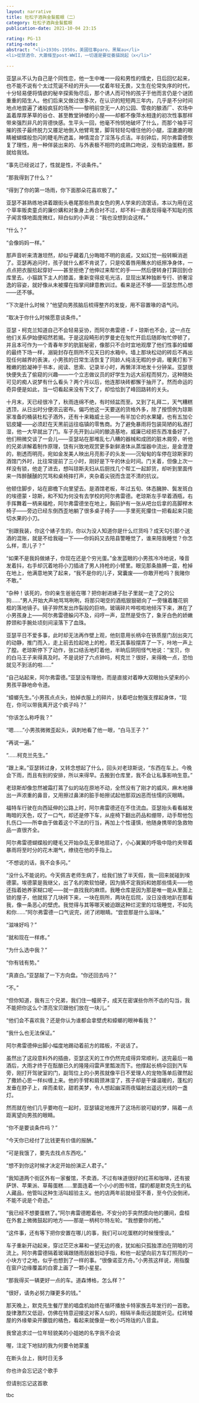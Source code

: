 ```yaml
---
layout: narrative
title: 杜松子酒與金髮藍眼（二）
category: 杜松子酒與金髮藍眼
publication-date: 2021-10-04 23:15

rating: PG-13
rating-note:
abstract: "<li>1930s-1950s，美國往事paro，黑幫au</li>
<li>從禁酒令、大蕭條至post-WWII，一切還是要從養貓說起（x</li>"

---
```


亚瑟从不认为自己是个同性恋，他一生中唯一一段和男性的情史，日后回忆起来，也不能不说有个太过荒诞不经的开头——仗着年轻无畏，又生在伦常失序的时代，十分轻易便将情欲的秘辛探索殆尽后，那个诱人而可怜的孩子于他而言仍是个谜团重重的陌生人。他们后来又做过很多次，在认识的短短两三年内，几乎是不分时间地点地尝遍了诸般疯狂的场所——黎明前空无一人的公园、雪夜的酿酒厂、农场中盖着厚厚茅草的谷仓、甚至教堂钟楼的小屋——却都不像萍水相逢的初次性事那样带来强烈非凡的背德快感。生平头一回，他毫不怜悯地破坏了什么，而那个袖手可摧的孩子最终脱力又餍足地倒入他臂弯里，脚背轻轻勾缠住他的小腿，湿漉漉的眼睛被蝴蝶般忽闪的睫毛所遮盖，神情混合了淫荡与贞洁。半刻钟后，阿尔弗雷德恢复了理性，用一种佯装出来的、与外表极不相符的成熟口吻说，没有奶油蛋糕，那就给我钱。

“事先已经说过了，性就是性，不谈条件。”

“那我得到了什么？”

“得到了你的第一场雨，你下面那朵花喜欢极了。”

亚瑟不甚熟练地讲着跟街头巷尾那些热衷女色的男人学来的流氓话，本以为用在这个草率贩卖童贞的廉价媾和对象身上再合衬不过，却不料一直表现得毫不知耻的孩子闻言倏地面庞微红，辩白似的小声说：“我也没想到会这样。”

“什么？”

“会像妈妈一样。”

那声音听来清澈坦然，却似乎藏着几分晦暗不明的哀戚，又如幻觉一般转瞬消逝了。亚瑟再追问时，孩子就什么都不肯说了，只是咬着唇用蘸水的纸擦净身体，一点点把衣服拾起穿好——甚至拒绝了他伸过来帮忙的手——然后便转身打算回到仓库里去。小猫跳下主人的膝盖，重新变得皮毛光洁，显现出某种独断专行、骄奢淫逸的容姿，就好像从未被攥在指掌间肆意教训过。看来是还不够——亚瑟忽然心想——还不够。

“下次是什么时候？”他望向男孩脑后梳得整齐的发旋，用不容置喙的语气问。

“取决于你什么时候愿意谈条件。”

亚瑟・柯克兰知道自己不会轻易妥协，而阿尔弗雷德・F・琼斯也不会，这一点在他们关系伊始便昭然若揭。于是这段畸形的罗曼史在匆忙开启后随即匆忙停顿了，并且本可作为一个青春年岁的肮脏秘密，像那只不合时宜地观摩了他们性事的蟑螂的最终下场一样，溺毙封存在厕所不见天日的水箱中。墙上那块松动的砖后不再出现任何越界的表演，小男孩的日常生活恢复了同龄人纯洁无暇的步调，暖黄灯影下稚嫩的脸凝神于书本，阅读、思索、记录半小时，再懒洋洋地发十分钟呆。亚瑟很快便失去了偷窥的兴趣——一个立志做议员的好学生为远大前程而努力，这种随处可见的痴人说梦有什么看头？两个月以后，他连那块砖都懈于抽开了。然而命运的奇异便是如此，当一切看起来没有下文了，却恰恰到了峰回路转的关头。

十月末，天已经很冷了，秋雨连绵不绝，有时倾盆而至。又到了礼拜二，天气糟糕透顶，从日出时分便浓云密布。偏巧他这一天要送的货格外多，除了按惯例为琼斯家准备的桶装杜松子酒外，还有十来箱威士忌——有半加仑的水果罐，也有五加仑铝皮罐——必须赶在天黑前运往临镇的零售商。为了避免暴雨将包装简陋的私酒打湿，他一大早就出了门。车子先开到山间的酿造基地，威廉已经把东西准备好了，他们稍微交谈了一会儿——亚瑟站在那堆乱七八糟的器械和成团的脏木屑旁，听他的兄弟讲解着制作原理，饶有兴致地观赏更多新鲜液体从蒸馏器中流出，是金澄澄的，剔透而明亮，宛如金发美人映出月亮影子的头发——沉甸甸的车停在琼斯家的酒馆门外时，比往常提前了三小时，刚好是下午的休业时间。门关着，但像上次一样没有锁，他走了进去，想叫琼斯夫妇从后厨找几个帮工一起卸货，却听到里面传来一阵醉醺醺的咒骂和桌椅摔打声，夹杂着尖锐而含混不清的抗议。

他顿住脚步，站在廊檐下向里望去。是酒馆老板，年过五旬、体态臃肿、鬓发斑白的埃德蒙・琼斯，和不知为何没有去学校的阿尔弗雷德。老琼斯左手举着酒瓶，右手挥舞着一柄来福枪，阿尔弗雷德坐在地上，胸前护有一张从吧台后拿的高脚榉木椅子——旁边已经东倒西歪地躺了很多桌子椅子——手里死死攥住一把看起来只能切水果的小刀。

“别跟我装，你这个婊子生的，你以为没人知道你是什么烂货吗？成天勾引那个送酒的混账，就是不给我碰一下——你妈妈又去陪县警睡觉了，谁来陪我睡觉？你怎么样，乖儿子？”

“如果不是我妈做婊子，你现在还是个穷光蛋。”金发蓝眼的小男孩冷冷地说，嗓音发着抖，右手却沉着地将小刀插进了男人持枪的小臂里。眼见那条胳膊一震，枪掉在地上，他满意地笑了起来，“我不是你的儿子，窝囊废——你敢开枪吗？我赌你不敢。”

“杂种！该死的，你的亲生爸爸在哪？把你射进婊子肚子里就一走了之的公狗……”男人开始大声地骂骂咧咧，将那只喝空的酒瓶狠狠砸向了一旁镶着雕花铜框的落地镜子。镜子猝然发出炸裂般的巨响，玻璃碎片哗啦啦地倾泻下来，淋在了小男孩身上——阿尔弗雷德躲闪不及，闷哼一声，显然是受伤了，象牙白色的娇嫩脖颈和手腕处顷刻间滚落下了血珠。

亚瑟平日不爱多事，此时却无法再作壁上观，他刻意用长柄伞在铁质屋门刮出突兀的动静，推门而入，走上前去捡起地上的枪，若无其事般摆弄了一下，咔地一声上了膛。老琼斯停下了动作，张口结舌地盯着他，半晌后阴阳怪气地说：“宝贝，你的白马王子来得真及时。不是说好了六点钟吗，柯克兰？很好，来得晚一点，恐怕就见不到活的啦……”

“自己站起来，阿尔弗雷德。”亚瑟没有理他，而是直接对着睁大双眼抬头望来的小男孩平静地命令道。

“蟑螂先生。”小男孩点点头，拍掉衣服上的碎片，扶着吧台勉强支撑起身体，“现在，你可以带我离开这个疯子吗？”

“你该怎么称呼我？”

“嗯……”小男孩微微歪起头，讽刺地看了他一眼，“白马王子？”

“再说一遍。”

“……柯克兰先生。”

“跟上来。”亚瑟转过身，又转念想起了什么，回头对老琼斯说，“东西在车上。今晚会下雨，而且有别的安排，所以来得早。去搬到仓库里，我不会让私事影响生意。”

老琼斯却像忽然被霜打蔫了似的站在原地不动，全然没有了刚才的威风，麻木地擤出一声浓重的鼻音，又用擦过鼻涕的脏手帕擦试起他那双凶恶而怯懦的灰眼睛。

福特车行驶在向西延伸的公路上时，阿尔弗雷德还在不住流血。亚瑟抬头看看越发晦暗的天色，叹了一口气，却还是停下车，从座椅下翻出药品和绷带，动手帮他包扎伤口——所幸由于做着这个不法的行当，再加上个性谨慎，他随身携带的急救物品一直很齐全。

阿尔弗雷德蝴蝶般的睫毛又开始杂乱无章地扇动了，小心翼翼的呼吸中隐约夹带着暴雨将至时分的花木潮气，缭绕在他的手指上。

“不想说的话，我不会多问。”

“没什么不能说的。今天佩吉老师生病了，给我们放了半天假，我一回来就碰到埃德蒙。埃德蒙是我继父，出了名的欺软怕硬，因为搞不定我妈和她那些情夫——他还指着她养家糊口呢——就一直找我的麻烦。我睡仓库是因为那是唯一能从里面上锁的屋子，他就抠了几块砖下来，一块在厕所，两块在后院，没日没夜地趴在那看我，像一条恶心的壁虎。我觉得与其等哪天被迫跟这种烂泥里的垃圾睡觉，不如先和你……”阿尔弗雷德一口气说完，闭了闭眼睛。“尝尝那是什么滋味。”

“滋味好吗？”

“就和现在一样疼。”

“为什么选中我？”

“你有钱有势。”

“真直白。”亚瑟敲了一下方向盘。“你还回去吗？”

“不。”

“但你知道，我有三个兄弟，我们住一幢房子，成天在密谋些你所不齿的勾当，我不能把你这么个漂亮宝贝跟他们放在一块儿。”

“他们会不喜欢我？还是你认为谁都会拿壁虎和蟑螂的眼神看我？”

“我什么也无法保证。”

阿尔弗雷德伸出脚小幅度地踢动着前方的踏板，不说话了。

虽然出了这段意料外的插曲，亚瑟这天的工作仍然完成得异常顺利，送完最后一箱酒后，大雨才终于在酝酿已久的隆隆闷雷声里瓢泼而下。他撑起长柄伞回到汽车旁，刚打开驾驶室的门，副驾位上的小男孩就像平日不爱理人的宠物落单后骤然起了撒娇心思一样纠缠上来。他的手臂和肩颈淋湿了，孩子却是干燥温暖的，蓬松的发垂在脖子上，痒而柔软，甜若美梦，令人想起幽深雨夜辐射出遥远光线的一盏灯。

然而就在他们几乎要吻在一起时，亚瑟镇定地推开了这场形貌可疑的梦，隔着一点距离望向男孩的眼睛。

“你不是要谈条件吗？”

“今天你已经付了比钱更有价值的报酬。”

“可是我饿了，要先去找点东西吃。”

“想不到你这时候才决定开始扮演正人君子。”

“我知道两个街区外有一家餐馆，不卖酒，不过有味道很好的红茶和咖啡，还有披萨饼、苹果派、草莓蛋糕……里面连着一个小小的图书馆，摆的都是默克先生的私人藏品，他管叫这种生活叫超验主义。他的店两年前就经营不善，至今仍没倒闭，不能不说是个奇迹。”

“我已经不想要蛋糕了。”阿尔弗雷德瞪着他，不安分的手突然摸向他的腰间，盘桓在外套上微微鼓起的地方——那是一柄柯尔特左轮。“我想要你的枪。”

“这件事，还有等下把你安置在哪儿的事，我们可以吃蛋糕的时候慢慢谈。”

车子重新开动起来，穿过茫茫水幕和一望无边的夜，犹如船只孤独漂泊在阴暗的河流上。阿尔弗雷德隔着玻璃跟随雨刮器划动手指，和他一起望向前方车灯照亮的一小块方寸之地，似乎也想到了一样的事。“很像诺亚方舟。”小男孩这样说，用指腹在窗户边缘覆盖的白雾上画了一颗小星星。

“那我得买一辆更好一点的车。道森博格，怎么样？”

“很好，请务必努力赚更多的钱。”

那天晚上，默克先生餐厅里的唱盘机始终在循环播放卡特家族去年发行的一首歌。旋律激烈又低迴，仿佛在特意迎接这对客人似的，相隔半条街远就能听见。红砖矮屋的外缘晕染开朦胧的橘色，看起来就像是一枚小巧玲珑的八音盒。

我曾追求过一位年轻貌美的小姐她的名字我不会说

喔，注定下地狱的我为何要令她蒙羞

在断头台上，我时日无多

你也许会忘记这个歌手

但请别忘记这首歌

tbc

